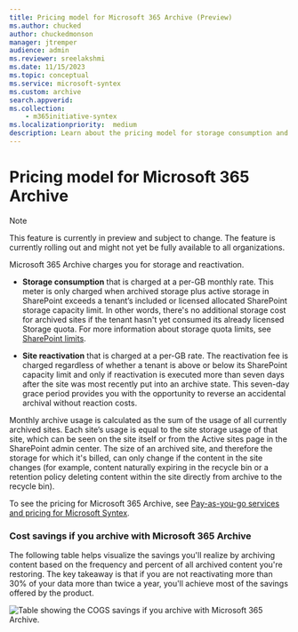 ```yaml
---
title: Pricing model for Microsoft 365 Archive (Preview)
ms.author: chucked
author: chuckedmonson
manager: jtremper
audience: admin
ms.reviewer: sreelakshmi
ms.date: 11/15/2023
ms.topic: conceptual
ms.service: microsoft-syntex
ms.custom: archive
search.appverid:
ms.collection:
    - m365initiative-syntex
ms.localizationpriority:  medium
description: Learn about the pricing model for storage consumption and site reactivation in Microsoft 365 Archive.
---
```


# Pricing model for Microsoft 365 Archive

> [!NOTE]
> This feature is currently in preview and subject to change. The feature is currently rolling out and might not yet be fully available to all organizations.

Microsoft 365 Archive charges you for storage and reactivation.

- **Storage consumption** that is charged at a per-GB monthly rate. This meter is only charged when archived storage plus active storage in SharePoint exceeds a tenant’s included or licensed allocated SharePoint storage capacity limit. In other words, there's no additional storage cost for archived sites if the tenant hasn't yet consumed its already licensed Storage quota. For more information about storage quota limits, see [SharePoint limits](/office365/servicedescriptions/sharepoint-online-service-description/sharepoint-online-limits).

- **Site reactivation** that is charged at a per-GB rate. The reactivation fee is charged regardless of whether a tenant is above or below its SharePoint capacity limit and only if reactivation is executed more than seven days after the site was most recently put into an archive state. This seven-day grace period provides you with the opportunity to reverse an accidental archival without reaction costs.  

Monthly archive usage is calculated as the sum of the usage of all currently archived sites. Each site’s usage is equal to the site storage usage of that site, which can be seen on the site itself or from the Active sites page in the SharePoint admin center. The size of an archived site, and therefore the storage for which it's billed, can only change if the content in the site changes (for example, content naturally expiring in the recycle bin or a retention policy deleting content within the site directly from archive to the recycle bin).

To see the pricing for Microsoft 365 Archive, see [Pay-as-you-go services and pricing for Microsoft Syntex](../syntex-pay-as-you-go-services.md).

### Cost savings if you archive with Microsoft 365 Archive

The following table helps visualize the savings you'll realize by archiving content based on the frequency and percent of all archived content you're restoring. The key takeaway is that if you are not reactivating more than 30% of your data more than twice a year, you'll achieve most of the savings offered by the product.

![Table showing the COGS savings if you archive with Microsoft 365 Archive.](../../media/content-understanding/archive-cogs-savings.png)
